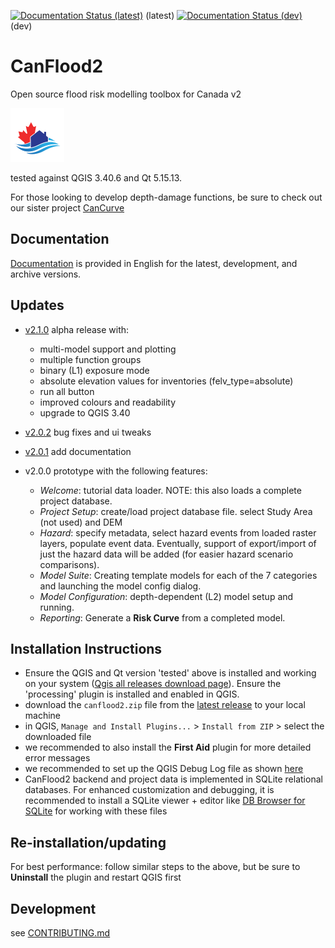 
[![Documentation Status (latest)](https://readthedocs.org/projects/canflood2/badge/?version=latest)](https://canflood.readthedocs.io/en/latest/) (latest)
[![Documentation Status (dev)](https://readthedocs.org/projects/canflood2/badge/?version=dev)](https://canflood.readthedocs.io/en/dev/) (dev)


# CanFlood2
 
Open source flood risk modelling toolbox for Canada v2



![alt text](https://github.com/cefect/CanFlood2/blob/main/canflood2/img/logo_20210510_22x22.png)


tested against QGIS 3.40.6 and Qt 5.15.13.

For those looking to develop depth-damage functions, be sure to check out our sister project [CanCurve](https://github.com/NRCan/CanCurve)

## Documentation

[Documentation](https://canflood2.readthedocs.io/en/latest/#) is provided in English for the latest, development, and archive versions. 

## Updates
- [v2.1.0](https://github.com/cefect/CanFlood2/releases/tag/v2.1.0) alpha release with:
   - multi-model support and plotting
   - multiple function groups
   - binary (L1) exposure mode
   - absolute elevation values for inventories (felv_type=absolute)
   - run all button
   - improved colours and readability
   - upgrade to QGIS 3.40

  
- [v2.0.2](https://github.com/cefect/CanFlood2/releases/tag/v2.0.2) bug fixes and ui tweaks
- [v2.0.1](https://github.com/cefect/CanFlood2/releases/tag/v2.0.1) add documentation
- v2.0.0 prototype with the following features:
   - *Welcome*: tutorial data loader. NOTE: this also loads a complete project database.
   - *Project Setup*: create/load project database file. select Study Area (not used) and DEM
   - *Hazard*: specify metadata, select hazard events from loaded raster layers, populate event data. Eventually, support of export/import of just the hazard data will be added (for easier hazard scenario comparisons).
   - *Model Suite*: Creating template models for each of the 7 categories and launching the model config dialog.
   - *Model Configuration*: depth-dependent (L2) model setup and running. 
   - *Reporting*: Generate a **Risk Curve** from a completed model. 
  




## Installation Instructions 

- Ensure the QGIS and Qt version 'tested' above is installed and working on your system ([Qgis all releases download page](https://qgis.org/downloads/)). Ensure the 'processing' plugin is installed and enabled in QGIS.  
- download the `canflood2.zip` file from the [latest release](https://github.com/cefect/CanFlood2/releases) to your local machine
- in QGIS, `Manage and Install Plugins...` > `Install from ZIP` > select the downloaded file
- we recommended to also install the **First Aid** plugin for more detailed error messages 
- we recommended to set up the QGIS Debug Log file as shown [here](https://stackoverflow.com/a/61669864/9871683)
- CanFlood2 backend and project data is implemented in SQLite relational databases. For enhanced customization and debugging, it is recommended to install a SQLite viewer + editor like [DB Browser for SQLite](https://sqlitebrowser.org/) for working with these files  


## Re-installation/updating
For best performance: follow similar steps to the above, but be sure to **Uninstall** the plugin and restart QGIS first 


## Development
see [CONTRIBUTING.md](./CONTRIBUTING.md)
